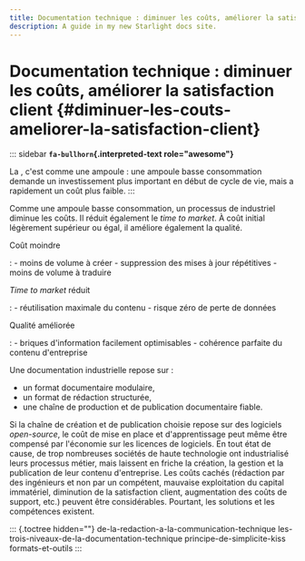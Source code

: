 ```yaml
---
title: Documentation technique : diminuer les coûts, améliorer la satisfaction client {#diminuer-les-couts-ameliorer-la-satisfaction-client}
description: A guide in my new Starlight docs site.
---
```

# Documentation technique : diminuer les coûts, améliorer la satisfaction client {#diminuer-les-couts-ameliorer-la-satisfaction-client}

::: sidebar
**`fa-bullhorn`{.interpreted-text role="awesome"}**

La , c\'est comme une ampoule : une ampoule basse consommation demande
un investissement plus important en début de cycle de vie, mais a
rapidement un coût plus faible.
:::

Comme une ampoule basse consommation, un processus de industriel diminue
les coûts. Il réduit également le *time to market*. À coût initial
légèrement supérieur ou égal, il améliore également la qualité.

Coût moindre

:   -   moins de volume à créer
    -   suppression des mises à jour répétitives
    -   moins de volume à traduire

*Time to market* réduit

:   -   réutilisation maximale du contenu
    -   risque zéro de perte de données

Qualité améliorée

:   -   briques d\'information facilement optimisables
    -   cohérence parfaite du contenu d\'entreprise

Une documentation industrielle repose sur :

-   un format documentaire modulaire,
-   un format de rédaction structurée,
-   une chaîne de production et de publication documentaire fiable.

Si la chaîne de création et de publication choisie repose sur des
logiciels *open-source*, le coût de mise en place et d\'apprentissage
peut même être compensé par l\'économie sur les licences de logiciels.
En tout état de cause, de trop nombreuses sociétés de haute technologie
ont industrialisé leurs processus métier, mais laissent en friche la
création, la gestion et la publication de leur contenu d\'entreprise.
Les coûts cachés (rédaction par des ingénieurs et non par un compétent,
mauvaise exploitation du capital immatériel, diminution de la
satisfaction client, augmentation des coûts de support, etc.) peuvent
être considérables. Pourtant, les solutions et les compétences existent.

::: {.toctree hidden=""}
de-la-redaction-a-la-communication-technique
les-trois-niveaux-de-la-documentation-technique
principe-de-simplicite-kiss formats-et-outils
:::
